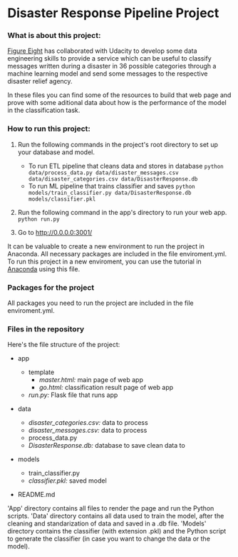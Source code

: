 # Disaster Response Pipeline Project

### What is about this project:
[Figure Eight](https://appen.com/) has collaborated with Udacity to develop some data engineering skills to provide a service which can be 
useful to classify messages written during a disaster in 36 possible categories through a machine learning model
and send some messages to the respective disaster relief agency.

In these files you can find some of the resources to build that web page and prove with some aditional data about how is the performance of the model in the classification task.


### How to run this project:
1. Run the following commands in the project's root directory to set up your database and model.

    - To run ETL pipeline that cleans data and stores in database
        `python data/process_data.py data/disaster_messages.csv data/disaster_categories.csv data/DisasterResponse.db`
    - To run ML pipeline that trains classifier and saves
        `python models/train_classifier.py data/DisasterResponse.db models/classifier.pkl`

2. Run the following command in the app's directory to run your web app.
    `python run.py`

3. Go to http://0.0.0.0:3001/

It can be valuable to create a new environment to run the project in Anaconda. All necessary packages are included in the file enviroment.yml.
To run this project in a new enviroment, you can use the tutorial in [Anaconda](https://docs.conda.io/projects/conda/en/latest/user-guide/tasks/manage-environments.html) using this file.

### Packages for the project

All packages you need to run the project are included in the file enviroment.yml.

### Files in the repository

Here's the file structure of the project:

- app
  - template
    - *master.html:* main page of web app
    - *go.html:* classification result page of web app
  - *run.py:* Flask file that runs app

- data
  - *disaster_categories.csv:* data to process 
  - *disaster_messages.csv:* data to process
  - process_data.py
  - *DisasterResponse.db:* database to save clean data to

- models
  - train_classifier.py
  - *classifier.pkl:* saved model 

- README.md

'App' directory contains all files to render the page and run the Python scripts.
'Data' directory contains all data used to train the model, after the cleaning and standarization of data and saved in a .db file.
'Models' directory contains the classifier (with extension .pkl) and the Python script to generate the classifier (in case you want to change the data or the model).

